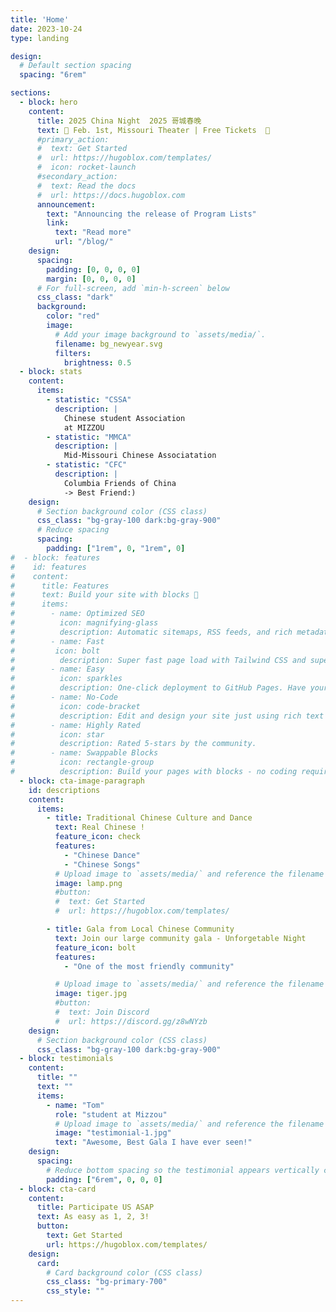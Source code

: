 ```yaml
---
title: 'Home'
date: 2023-10-24
type: landing

design:
  # Default section spacing
  spacing: "6rem"

sections:
  - block: hero
    content:
      title: 2025 China Night  2025 哥城春晚
      text: 🧱 Feb. 1st, Missouri Theater | Free Tickets  🧱
      #primary_action:
      #  text: Get Started
      #  url: https://hugoblox.com/templates/
      #  icon: rocket-launch
      #secondary_action:
      #  text: Read the docs
      #  url: https://docs.hugoblox.com
      announcement:
        text: "Announcing the release of Program Lists"
        link:
          text: "Read more"
          url: "/blog/"
    design:
      spacing:
        padding: [0, 0, 0, 0]
        margin: [0, 0, 0, 0]
      # For full-screen, add `min-h-screen` below
      css_class: "dark"
      background:
        color: "red"
        image:
          # Add your image background to `assets/media/`.
          filename: bg_newyear.svg
          filters:
            brightness: 0.5
  - block: stats
    content:
      items:
        - statistic: "CSSA"
          description: |
            Chinese student Association
            at MIZZOU
        - statistic: "MMCA"
          description: |
            Mid-Missouri Chinese Associatation
        - statistic: "CFC"
          description: |
            Columbia Friends of China 
            -> Best Friend:)
    design:
      # Section background color (CSS class)
      css_class: "bg-gray-100 dark:bg-gray-900"
      # Reduce spacing
      spacing:
        padding: ["1rem", 0, "1rem", 0]
#  - block: features
#    id: features
#    content:
#      title: Features
#      text: Build your site with blocks 🧱
#      items:
#        - name: Optimized SEO
#          icon: magnifying-glass
#          description: Automatic sitemaps, RSS feeds, and rich metadata take the pain out of SEO and syndication.
#        - name: Fast
#         icon: bolt
#          description: Super fast page load with Tailwind CSS and super fast site building with Hugo.
#        - name: Easy
#          icon: sparkles
#          description: One-click deployment to GitHub Pages. Have your new website live within 5 minutes!
#        - name: No-Code
#          icon: code-bracket
#          description: Edit and design your site just using rich text (Markdown) and configurable YAML parameters.
#        - name: Highly Rated
#          icon: star
#          description: Rated 5-stars by the community.
#        - name: Swappable Blocks
#          icon: rectangle-group
#          description: Build your pages with blocks - no coding required!
  - block: cta-image-paragraph
    id: descriptions
    content:
      items:
        - title: Traditional Chinese Culture and Dance
          text: Real Chinese !
          feature_icon: check
          features:
            - "Chinese Dance"
            - "Chinese Songs"
          # Upload image to `assets/media/` and reference the filename here
          image: lamp.png
          #button:
          #  text: Get Started
          #  url: https://hugoblox.com/templates/

        - title: Gala from Local Chinese Community
          text: Join our large community gala - Unforgetable Night
          feature_icon: bolt
          features:
            - "One of the most friendly community"

          # Upload image to `assets/media/` and reference the filename here
          image: tiger.jpg
          #button:
          #  text: Join Discord
          #  url: https://discord.gg/z8wNYzb
    design:
      # Section background color (CSS class)
      css_class: "bg-gray-100 dark:bg-gray-900"
  - block: testimonials
    content:
      title: ""
      text: ""
      items:
        - name: "Tom"
          role: "student at Mizzou"
          # Upload image to `assets/media/` and reference the filename here
          image: "testimonial-1.jpg"
          text: "Awesome, Best Gala I have ever seen!"
    design:
      spacing:
        # Reduce bottom spacing so the testimonial appears vertically centered between sections
        padding: ["6rem", 0, 0, 0]
  - block: cta-card
    content:
      title: Participate US ASAP
      text: As easy as 1, 2, 3!
      button:
        text: Get Started
        url: https://hugoblox.com/templates/
    design:
      card:
        # Card background color (CSS class)
        css_class: "bg-primary-700"
        css_style: ""
---
```

